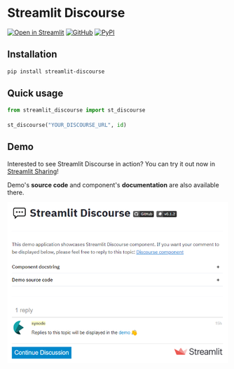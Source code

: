 # Streamlit Discourse

[![Open in Streamlit][share_badge]][share_link] [![GitHub][github_badge]][github_link] [![PyPI][pypi_badge]][pypi_link] 

## Installation

```sh
pip install streamlit-discourse
```

## Quick usage

```python
from streamlit_discourse import st_discourse

st_discourse("YOUR_DISCOURSE_URL", id)
```

## Demo

Interested to see Streamlit Discourse in action? You can try it out now in [Streamlit Sharing][share_link]!

Demo's **source code** and component's **documentation** are also available there.

[![Demo preview][share_img]][share_link]


[share_badge]: https://static.streamlit.io/badges/streamlit_badge_black_white.svg
[share_link]: https://share.streamlit.io/okld/streamlit-discourse-demo/main/app.py
[share_src]: https://github.com/okld/streamlit-discourse-demo/blob/main/app.py
[share_img]: https://raw.githubusercontent.com/okld/streamlit-discourse-demo/main/app.png

[github_badge]: https://badgen.net/badge/icon/GitHub?icon=github&color=black&label
[github_link]: https://github.com/okld/streamlit-discourse

[pypi_badge]: https://badgen.net/pypi/v/streamlit-discourse?icon=pypi&color=black&label
[pypi_link]: https://pypi.org/project/streamlit-discourse
